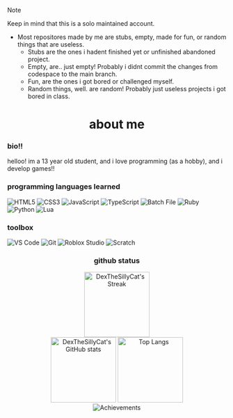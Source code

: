 > [!NOTE]
> Keep in mind that this is a solo maintained account.
>
> 
> 
> - Most repositores made by me are stubs, empty, made for fun, or random things that are useless.
>    - Stubs are the ones i hadent finished yet or unfinished abandoned project.
>    - Empty, are.. just empty! Probably i didnt commit the changes from codespace to the main branch.
>    - Fun, are the ones i got bored or challenged myself.
>    - Random things, well. are random! Probably just useless projects i got bored in class.

<!DOCTYPE html>
<html>
<body>
  <div align="center">
    <h1>about me</h1>
  </div>
</body>

### bio!!

helloo! im a 13 year old student, and i love programming (as a hobby), and i develop games!!  

### programming languages learned

<img alt="HTML5" src="https://img.shields.io/badge/HTML5-E34F26?style=for-the-badge&logo=html5&logoColor=white" />&nbsp;<img alt="CSS3" src="https://img.shields.io/badge/CSS3-1572B6?style=for-the-badge&logo=css3&logoColor=white" />&nbsp;<img alt="JavaScript" src="https://img.shields.io/badge/JavaScript-F7DF1E?style=for-the-badge&logo=javascript&logoColor=black" />&nbsp;<img alt="TypeScript" src="https://img.shields.io/badge/TypeScript-3178C6?style=for-the-badge&logo=typescript&logoColor=white" />&nbsp;<img alt="Batch File" src="https://img.shields.io/badge/Batch%20File-4D4D4D?style=for-the-badge&logo=windows&logoColor=white" />&nbsp;<img alt="Ruby" src="https://img.shields.io/badge/Ruby-CC342D?style=for-the-badge&logo=ruby&logoColor=white" />&nbsp;<img alt="Python" src="https://img.shields.io/badge/Python-3776AB?style=for-the-badge&logo=python&logoColor=white" />&nbsp;<img alt="Lua" src="https://img.shields.io/badge/Lua-blue?style=for-the-badge&logo=lua&logoColor=white" />

### toolbox
<img alt="VS Code" src="https://img.shields.io/badge/Visual_Studio_Code-007ACC?style=for-the-badge&logo=visualstudio&logoColor=white" />&nbsp;<img alt="Git" src="https://img.shields.io/badge/Git-F05032?style=for-the-badge&logo=git&logoColor=white" />&nbsp;<img alt="Roblox Studio" src="https://img.shields.io/badge/Roblox_Studio-222222?style=for-the-badge&logo=roblox&logoColor=white" />&nbsp;<img alt="Scratch" src="https://img.shields.io/badge/Scratch-FF8C1A?style=for-the-badge&logo=scratch&logoColor=white" />



<div align="center">
  <h3>github status</h3>
  <img src="https://nirzak-streak-stats.vercel.app/?user=DexTheSillyCat&theme=radical&hide_border=false" height=150 alt="DexTheSillyCat's Streak"/>
  <br>
  <img src="https://github-readme-stats.vercel.app/api?username=DexTheSillyCat&show_icons=true&include_all_commits=true&theme=radical&rank_icon=github" height=150 alt="DexTheSillyCat's GitHub stats"/>
  <img src="https://github-readme-stats.vercel.app/api/top-langs/?username=DexTheSillyCat&layout=compact&langs_count=16&theme=radical" height=150 alt="Top Langs"/>
  <br>
  <img src="https://github-profile-trophy.vercel.app/?username=DexTheSillyCat&theme=radical" alt="Achievements"/>
  <br>
</div>
